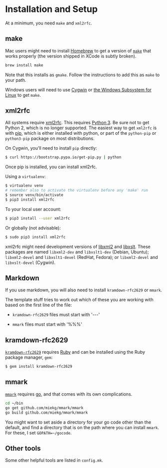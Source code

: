 # Installation and Setup

At a minimum, you need `make` and `xml2rfc`.


## make

Mac users might need to install [Homebrew](https://brew.sh) to get a version of
[`make`](https://www.gnu.org/software/make/) that works properly (the version
shipped in XCode is subtly broken).

```sh
brew install make
```

Note that this installs as `gmake`.  Follow the instructions to add this as
`make` to your path.

Windows users will need to use [Cygwin](http://cygwin.org/) or [the Windows
Subsystem for Linux](https://docs.microsoft.com/en-us/windows/wsl/install-win10)
to get `make`.


## xml2rfc

All systems require [xml2rfc](http://xml2rfc.tools.ietf.org/).  This
requires [Python 3](https://www.python.org/).  Be sure not to get Python 2,
which is no longer supported.  The easiest way to get `xml2rfc` is with
[pip](https://pip.pypa.io/en/stable/installing/), which is either installed with
python, or part of the `python-pip` or `python3-pip` package on most
distributions.

On Cygwin, you'll need to install `pip` directly:

```sh
$ curl https://bootstrap.pypa.io/get-pip.py | python
```

Once pip is installed, you can install xml2rfc.

Using a `virtualenv`:

```sh
$ virtualenv venv
# remember also to activate the virtualenv before any 'make' run
$ source venv/bin/activate
$ pip3 install xml2rfc
```

To your local user account:

```sh
$ pip3 install --user xml2rfc
```

Or globally (not advisable):

```sh
$ sudo pip3 install xml2rfc
```

xml2rfc might need development versions of [libxml2](http://xmlsoft.org/) and
[libxslt](http://xmlsoft.org/XSLT).  These packages are named `libxml2-dev` and
`libxslt1-dev` (Debian, Ubuntu); `libxml2-devel` and `libxslt1-devel` (RedHat,
Fedora); or `libxml2-devel` and `libxslt-devel` (Cygwin).


## Markdown

If you use markdown, you will also need to install `kramdown-rfc2629` or `mmark`.

The template stuff tries to work out which of these you are working with based
on the first line of the file:

* `kramdown-rfc2629` files must start with '---'

* `mmark` files must start with '%%%'

## kramdown-rfc2629

[`kramdown-rfc2629`](https://github.com/cabo/kramdown-rfc2629) requires
[Ruby](https://www.ruby-lang.org/) and can be installed using the Ruby package
manager, `gem`:

```sh
$ gem install kramdown-rfc2629
```


## mmark

[`mmark`](https://github.com/miekg/mmark) requires [go](https://golang.org/), and that comes with its
own complications.

```sh
cd ~/bin
go get github.com/miekg/mmark/mmark
go build github.com/miekg/mmark/mmark
```

You might want to set aside a directory for your go code other than the default,
and find a directory that is on the path where you can install `mmark`.  For
these, I set `GOPATH=~/gocode`.


## Other tools

Some other helpful tools are listed in `config.mk`.
